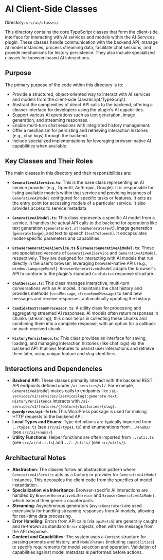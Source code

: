 # AI Client-Side Classes

Directory: `src/ai/classes/`

This directory contains the core TypeScript classes that form the client-side interface for interacting with AI services and models within the AI Services plugin. These classes handle communication with the backend API, manage AI model instances, process streaming data, facilitate chat sessions, and provide mechanisms for history persistence. They also include specialized classes for browser-based AI interactions.

## Purpose

The primary purpose of the code within this directory is to:

- Provide a structured, object-oriented way to interact with AI services and models from the client-side (JavaScript/TypeScript).
- Abstract the complexities of direct API calls to the backend, offering a cleaner interface for developers using the plugin's AI capabilities.
- Support various AI operations such as text generation, image generation, and streaming responses.
- Enable multi-turn chat sessions with integrated history management.
- Offer a mechanism for persisting and retrieving interaction histories (e.g., chat logs) through the backend.
- Include specialized implementations for leveraging browser-native AI capabilities when available.

## Key Classes and Their Roles

The main classes in this directory and their responsibilities are:

-   **`GenerativeAiService.ts`**:
    This is the base class representing an AI service provider (e.g., OpenAI, Anthropic, Google). It is responsible for listing available models within that service and providing instances of `GenerativeAiModel` configured for specific tasks or features. It acts as the entry point for accessing models of a particular service. It also provides access to service metadata.

-   **`GenerativeAiModel.ts`**:
    This class represents a specific AI model from a service. It handles the actual API calls to the backend for operations like text generation (`generateText`, `streamGenerateText`), image generation (`generateImage`), and text to speech (`textToSpeech`). It encapsulates model-specific parameters and capabilities.

-   **`BrowserGenerativeAiService.ts` & `BrowserGenerativeAiModel.ts`**:
    These are specialized versions of `GenerativeAiService` and `GenerativeAiModel`, respectively. They are designed for interacting with AI models that run directly in the user's browser, leveraging browser-native APIs (e.g., `window.LanguageModel`). `BrowserGenerativeAiModel` adapts the browser's API to conform to the plugin's standard `Candidates` response structure.

-   **`ChatSession.ts`**:
    This class manages interactive, multi-turn conversations with an AI model. It maintains the chat history and provides methods (`sendMessage`, `streamSendMessage`) to send new messages and receive responses, automatically updating the history.

-   **`CandidatesStreamProcessor.ts`**:
    A utility class for processing and aggregating streamed AI responses. AI models often return responses in chunks (streaming); this class helps in collecting these chunks and combining them into a complete response, with an option for a callback on each received chunk.

-   **`HistoryPersistence.ts`**:
    This class provides an interface for saving, loading, and managing interaction histories (like chat logs) via the backend API. It allows features to persist user interactions and retrieve them later, using unique feature and slug identifiers.

## Interactions and Dependencies

-   **Backend API**: These classes primarily interact with the backend REST API endpoints defined under `/ai-services/v1/`. For example, `GenerativeAiModel` makes calls to endpoints like `/ai-services/v1/services/{serviceSlug}:generate-text`. `HistoryPersistence` interacts with `/ai-services/v1/features/{feature}/histories/{slug}`.
-   **`@wordpress/api-fetch`**: This WordPress package is used for making HTTP requests to the backend API.
-   **Local Types and Enums**: Type definitions are typically imported from `../types.ts` (see `src/ai/types.ts`) and enumerations from `../enums/` (see `src/ai/enums/`).
-   **Utility Functions**: Helper functions are often imported from `../util.ts` (see `src/ai/util.ts`) and `../../utils/` (see `src/utils/`).

## Architectural Notes

-   **Abstraction**: The classes follow an abstraction pattern where `GenerativeAiService` acts as a factory or provider for `GenerativeAiModel` instances. This decouples the client code from the specifics of model instantiation.
-   **Specialization via Inheritance**: Browser-specific AI interactions are handled by `BrowserGenerativeAiService` and `BrowserGenerativeAiModel`, which extend their generic counterparts.
-   **Streaming**: Asynchronous generators (`AsyncGenerator`) are used extensively for handling streaming responses from AI models, allowing for real-time data processing.
-   **Error Handling**: Errors from API calls (via `apiFetch`) are generally caught and re-thrown as standard `Error` objects, often with the message from the API response.
-   **Content and Capabilities**: The system uses a `Content` structure for passing prompts and history, and `ModelParams` (including `capabilities`) to specify requirements for model selection and operation. Validation of capabilities against model metadata is performed before actions.
